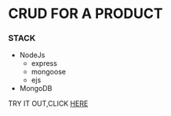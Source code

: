 # CRUD FOR A PRODUCT

### STACK

* NodeJs
  * express
  * mongoose
  * ejs
* MongoDB

TRY IT OUT,CLICK <a href="https://product-crud-2.onrender.com/products"  target="_blank">HERE</a>